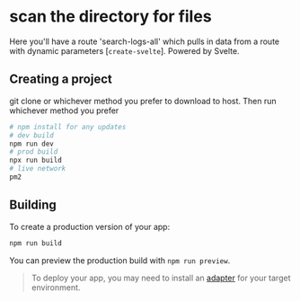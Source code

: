 # scan the directory for files

Here you'll have a route 'search-logs-all' which pulls in data from a route with dynamic parameters [`create-svelte`]. Powered by Svelte.

## Creating a project

git clone or whichever method you prefer to download to host. Then run whichever method you prefer 

```bash
# npm install for any updates
# dev build
npm run dev
# prod build
npx run build
# live network
pm2
```


## Building

To create a production version of your app:

```bash
npm run build
```

You can preview the production build with `npm run preview`.

> To deploy your app, you may need to install an [adapter](https://kit.svelte.dev/docs/adapters) for your target environment.
